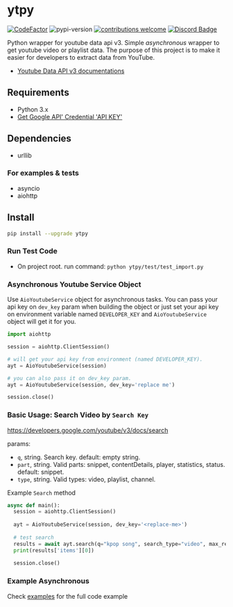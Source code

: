 # ytpy
[![CodeFactor](https://www.codefactor.io/repository/github/madeyoga/ytpy/badge)](https://www.codefactor.io/repository/github/madeyoga/ytpy)
![pypi-version](https://img.shields.io/pypi/v/ytpy)
[![contributions welcome](https://img.shields.io/badge/contributions-welcome-brightgreen.svg?style=flat)](https://github.com/MadeYoga/aio-ytpy/issues)
[![Discord Badge](https://discordapp.com/api/guilds/458296099049046018/embed.png)](https://discord.gg/Y8sB4ay)

Python wrapper for youtube data api v3. Simple *asynchronous* wrapper to get youtube video or playlist data.
The purpose of this project is to make it easier for developers to extract data from YouTube.

- [Youtube Data API v3 documentations](https://developers.google.com/youtube/v3/docs)

## Requirements
- Python 3.x
- [Get Google API' Credential 'API KEY'](https://developers.google.com/youtube/registering_an_application)

## Dependencies
- urllib

### For examples & tests
- asyncio
- aiohttp

## Install
```bash 
pip install --upgrade ytpy
```

### Run Test Code
- On project root. run command:
```python ytpy/test/test_import.py```

### Asynchronous Youtube Service Object
Use `AioYoutubeService` object for asynchronous tasks.
You can pass your api key on `dev_key` param when building the object or just set your api key on environment variable named `DEVELOPER_KEY` and `AioYoutubeService` object will get it for you.
```py
import aiohttp

session = aiohttp.ClientSession()

# will get your api key from environment (named DEVELOPER_KEY).
ayt = AioYoutubeService(session)

# you can also pass it on dev_key param.
ayt = AioYoutubeService(session, dev_key='replace me')

session.close()
```

### Basic Usage: Search Video by `Search Key`
https://developers.google.com/youtube/v3/docs/search

params:
- `q`, string. Search key. default: empty string.
- `part`, string. Valid parts: snippet, contentDetails, player, statistics, status. default: snippet.
- `type`, string. Valid types: video, playlist, channel.

Example `Search` method
```py
async def main():
  session = aiohttp.ClientSession()
  
  ayt = AioYoutubeService(session, dev_key='<replace-me>')
  
  # test search
  results = await ayt.search(q="kpop song", search_type="video", max_results=3)
  print(results['items'][0])
  
  session.close()
```

### Example Asynchronous
Check [examples](https://github.com/madeyoga/ytpy/tree/master/examples) for the full code example 
